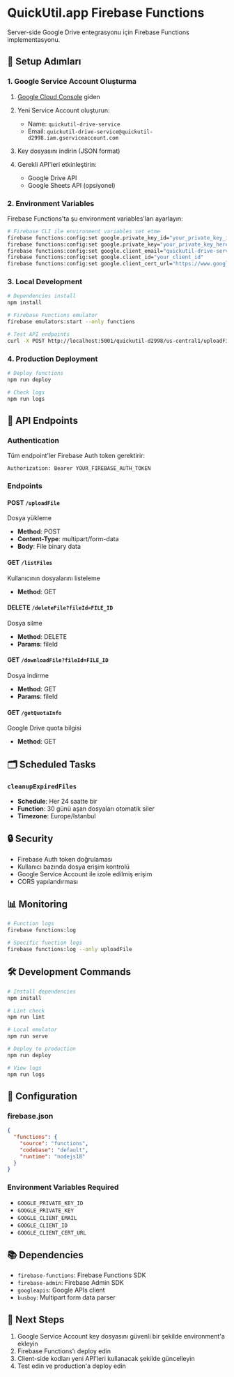 # QuickUtil.app Firebase Functions

Server-side Google Drive entegrasyonu için Firebase Functions implementasyonu.

## 🚀 Setup Adımları

### 1. Google Service Account Oluşturma

1. [Google Cloud Console](https://console.cloud.google.com/iam-admin/serviceaccounts) giden
2. Yeni Service Account oluşturun:
   - Name: `quickutil-drive-service`
   - Email: `quickutil-drive-service@quickutil-d2998.iam.gserviceaccount.com`

3. Key dosyasını indirin (JSON format)

4. Gerekli API'leri etkinleştirin:
   - Google Drive API
   - Google Sheets API (opsiyonel)

### 2. Environment Variables

Firebase Functions'ta şu environment variables'ları ayarlayın:

```bash
# Firebase CLI ile environment variables set etme
firebase functions:config:set google.private_key_id="your_private_key_id"
firebase functions:config:set google.private_key="your_private_key_here"
firebase functions:config:set google.client_email="quickutil-drive-service@quickutil-d2998.iam.gserviceaccount.com"
firebase functions:config:set google.client_id="your_client_id"
firebase functions:config:set google.client_cert_url="https://www.googleapis.com/robot/v1/metadata/x509/quickutil-drive-service%40quickutil-d2998.iam.gserviceaccount.com"
```

### 3. Local Development

```bash
# Dependencies install
npm install

# Firebase Functions emulator
firebase emulators:start --only functions

# Test API endpoints
curl -X POST http://localhost:5001/quickutil-d2998/us-central1/uploadFile
```

### 4. Production Deployment

```bash
# Deploy functions
npm run deploy

# Check logs
npm run logs
```

## 📡 API Endpoints

### Authentication
Tüm endpoint'ler Firebase Auth token gerektirir:
```
Authorization: Bearer YOUR_FIREBASE_AUTH_TOKEN
```

### Endpoints

#### POST `/uploadFile`
Dosya yükleme
- **Method**: POST
- **Content-Type**: multipart/form-data
- **Body**: File binary data

#### GET `/listFiles`
Kullanıcının dosyalarını listeleme
- **Method**: GET

#### DELETE `/deleteFile?fileId=FILE_ID`
Dosya silme
- **Method**: DELETE
- **Params**: fileId

#### GET `/downloadFile?fileId=FILE_ID`
Dosya indirme
- **Method**: GET
- **Params**: fileId

#### GET `/getQuotaInfo`
Google Drive quota bilgisi
- **Method**: GET

## 🗂️ Scheduled Tasks

### `cleanupExpiredFiles`
- **Schedule**: Her 24 saatte bir
- **Function**: 30 günü aşan dosyaları otomatik siler
- **Timezone**: Europe/Istanbul

## 🔒 Security

- Firebase Auth token doğrulaması
- Kullanıcı bazında dosya erişim kontrolü
- Google Service Account ile izole edilmiş erişim
- CORS yapılandırması

## 📊 Monitoring

```bash
# Function logs
firebase functions:log

# Specific function logs
firebase functions:log --only uploadFile
```

## 🛠️ Development Commands

```bash
# Install dependencies
npm install

# Lint check
npm run lint

# Local emulator
npm run serve

# Deploy to production
npm run deploy

# View logs
npm run logs
```

## 🔧 Configuration

### firebase.json
```json
{
  "functions": {
    "source": "functions",
    "codebase": "default",
    "runtime": "nodejs18"
  }
}
```

### Environment Variables Required
- `GOOGLE_PRIVATE_KEY_ID`
- `GOOGLE_PRIVATE_KEY`
- `GOOGLE_CLIENT_EMAIL`
- `GOOGLE_CLIENT_ID`
- `GOOGLE_CLIENT_CERT_URL`

## 📚 Dependencies

- `firebase-functions`: Firebase Functions SDK
- `firebase-admin`: Firebase Admin SDK
- `googleapis`: Google APIs client
- `busboy`: Multipart form data parser

## 🎯 Next Steps

1. Google Service Account key dosyasını güvenli bir şekilde environment'a ekleyin
2. Firebase Functions'ı deploy edin
3. Client-side kodları yeni API'leri kullanacak şekilde güncelleyin
4. Test edin ve production'a deploy edin 
